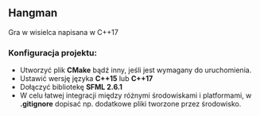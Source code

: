 ## Hangman
Gra w wisielca napisana w C++17
<br/>
### Konfiguracja projektu:

- Utworzyć plik **CMake** bądź inny, jeśli jest wymagany do uruchomienia.
- Ustawić wersję języka **C++15** lub **C++17**
- Dołączyć bibliotekę **SFML 2.6.1**
- W celu łatwej integracji między różnymi środowiskami i platformami, w **.gitignore** dopisać np. dodatkowe pliki tworzone przez środowisko.
